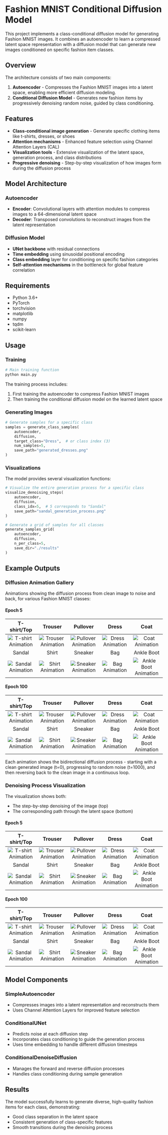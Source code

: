 # Fashion MNIST Conditional Diffusion Model

This project implements a class-conditional diffusion model for generating Fashion MNIST images. It combines an autoencoder to learn a compressed latent space representation with a diffusion model that can generate new images conditioned on specific fashion item classes.

## Overview

The architecture consists of two main components:

1. **Autoencoder** - Compresses the Fashion MNIST images into a latent space, enabling more efficient diffusion modeling.
2. **Conditional Diffusion Model** - Generates new fashion items by progressively denoising random noise, guided by class conditioning.

## Features

- **Class-conditional image generation** - Generate specific clothing items like t-shirts, dresses, or shoes
- **Attention mechanisms** - Enhanced feature selection using Channel Attention Layers (CAL)
- **Visualization tools** - Extensive visualization of the latent space, generation process, and class distributions
- **Progressive denoising** - Step-by-step visualization of how images form during the diffusion process

## Model Architecture

### Autoencoder
- **Encoder**: Convolutional layers with attention modules to compress images to a 64-dimensional latent space
- **Decoder**: Transposed convolutions to reconstruct images from the latent representation

### Diffusion Model
- **UNet backbone** with residual connections
- **Time embedding** using sinusoidal positional encoding
- **Class embedding** layer for conditioning on specific fashion categories
- **Self-attention mechanisms** in the bottleneck for global feature correlation

## Requirements

- Python 3.6+
- PyTorch
- torchvision
- matplotlib
- numpy
- tqdm
- scikit-learn

## Usage

### Training

```python
# Main training function
python main.py
```

The training process includes:
1. First training the autoencoder to compress Fashion MNIST images
2. Then training the conditional diffusion model on the learned latent space

### Generating Images

```python
# Generate samples for a specific class
samples = generate_class_samples(
    autoencoder, 
    diffusion, 
    target_class="Dress",  # or class index (3)
    num_samples=5,
    save_path="generated_dresses.png"
)
```

### Visualizations

The model provides several visualization functions:

```python
# Visualize the entire generation process for a specific class
visualize_denoising_steps(
    autoencoder,
    diffusion,
    class_idx=5,  # 5 corresponds to "Sandal"
    save_path="sandal_generation_process.png"
)

# Generate a grid of samples for all classes
generate_samples_grid(
    autoencoder, 
    diffusion, 
    n_per_class=5,
    save_dir="./results"
)
```

## Example Outputs

### Diffusion Animation Gallery

Animations showing the diffusion process from clean image to noise and back, for various Fashion MNIST classes:

#### Epoch 5

| T-shirt/Top | Trouser | Pullover | Dress | Coat |
|:-----------:|:-------:|:--------:|:-----:|:----:|
| ![T-shirt Animation](https://github.com/ynyeh0221/fashion-mnist-generative-diffusion/blob/main/LatentDiffusionModel/v3/diffusion_animation_class_T-shirt-top_epoch_5.gif) | ![Trouser Animation](https://github.com/ynyeh0221/fashion-mnist-generative-diffusion/blob/main/LatentDiffusionModel/v3/diffusion_animation_class_Trouser_epoch_5.gif) | ![Pullover Animation](https://github.com/ynyeh0221/fashion-mnist-generative-diffusion/blob/main/LatentDiffusionModel/v3/diffusion_animation_class_Pullover_epoch_5.gif) | ![Dress Animation](https://github.com/ynyeh0221/fashion-mnist-generative-diffusion/blob/main/LatentDiffusionModel/v3/diffusion_animation_class_Dress_epoch_5.gif) | ![Coat Animation](https://github.com/ynyeh0221/fashion-mnist-generative-diffusion/blob/main/LatentDiffusionModel/v3/diffusion_animation_class_Coat_epoch_5.gif) |
| Sandal | Shirt | Sneaker | Bag | Ankle Boot |
| ![Sandal Animation](https://github.com/ynyeh0221/fashion-mnist-generative-diffusion/blob/main/LatentDiffusionModel/v3/diffusion_animation_class_Sandal_epoch_5.gif) | ![Shirt Animation](https://github.com/ynyeh0221/fashion-mnist-generative-diffusion/blob/main/LatentDiffusionModel/v3/diffusion_animation_class_Shirt_epoch_5.gif) | ![Sneaker Animation](https://github.com/ynyeh0221/fashion-mnist-generative-diffusion/blob/main/LatentDiffusionModel/v3/diffusion_animation_class_Sneaker_epoch_5.gif) | ![Bag Animation](https://github.com/ynyeh0221/fashion-mnist-generative-diffusion/blob/main/LatentDiffusionModel/v3/diffusion_animation_class_Bag_epoch_5.gif) | ![Ankle Boot Animation](https://github.com/ynyeh0221/fashion-mnist-generative-diffusion/blob/main/LatentDiffusionModel/v3/diffusion_animation_class_Ankle%20boot_epoch_5.gif) |

#### Epoch 100

| T-shirt/Top | Trouser | Pullover | Dress | Coat |
|:-----------:|:-------:|:--------:|:-----:|:----:|
| ![T-shirt Animation](https://github.com/ynyeh0221/fashion-mnist-generative-diffusion/blob/main/LatentDiffusionModel/v3/diffusion_animation_class_T-shirt-top_epoch_100.gif) | ![Trouser Animation](https://github.com/ynyeh0221/fashion-mnist-generative-diffusion/blob/main/LatentDiffusionModel/v3/diffusion_animation_class_Trouser_epoch_100.gif) | ![Pullover Animation](https://github.com/ynyeh0221/fashion-mnist-generative-diffusion/blob/main/LatentDiffusionModel/v3/diffusion_animation_class_Pullover_epoch_100.gif) | ![Dress Animation](https://github.com/ynyeh0221/fashion-mnist-generative-diffusion/blob/main/LatentDiffusionModel/v3/diffusion_animation_class_Dress_epoch_100.gif) | ![Coat Animation](https://github.com/ynyeh0221/fashion-mnist-generative-diffusion/blob/main/LatentDiffusionModel/v3/diffusion_animation_class_Coat_epoch_100.gif) |
| Sandal | Shirt | Sneaker | Bag | Ankle Boot |
| ![Sandal Animation](https://github.com/ynyeh0221/fashion-mnist-generative-diffusion/blob/main/LatentDiffusionModel/v3/diffusion_animation_class_Sandal_epoch_100.gif) | ![Shirt Animation](https://github.com/ynyeh0221/fashion-mnist-generative-diffusion/blob/main/LatentDiffusionModel/v3/diffusion_animation_class_Shirt_epoch_100.gif) | ![Sneaker Animation](https://github.com/ynyeh0221/fashion-mnist-generative-diffusion/blob/main/LatentDiffusionModel/v3/diffusion_animation_class_Sneaker_epoch_100.gif) | ![Bag Animation](https://github.com/ynyeh0221/fashion-mnist-generative-diffusion/blob/main/LatentDiffusionModel/v3/diffusion_animation_class_Bag_epoch_100.gif) | ![Ankle Boot Animation](https://github.com/ynyeh0221/fashion-mnist-generative-diffusion/blob/main/LatentDiffusionModel/v3/diffusion_animation_class_Ankle%20boot_epoch_100.gif) |

Each animation shows the bidirectional diffusion process - starting with a clean generated image (t=0), progressing to random noise (t=1000), and then reversing back to the clean image in a continuous loop.

### Denoising Process Visualization

The visualization shows both:
- The step-by-step denoising of the image (top)
- The corresponding path through the latent space (bottom)

#### Epoch 5

| T-shirt/Top | Trouser | Pullover | Dress | Coat |
|:-----------:|:-------:|:--------:|:-----:|:----:|
| ![T-shirt Animation](https://github.com/ynyeh0221/fashion-mnist-generative-diffusion/blob/main/LatentDiffusionModel/v3/output/denoise_with_diffusion_path/denoising_path_T-shirt-top_epoch_5.png) | ![Trouser Animation](https://github.com/ynyeh0221/fashion-mnist-generative-diffusion/blob/main/LatentDiffusionModel/v3/output/denoise_with_diffusion_path/denoising_path_Trouser_epoch_5.png) | ![Pullover Animation](https://github.com/ynyeh0221/fashion-mnist-generative-diffusion/blob/main/LatentDiffusionModel/v3/output/denoise_with_diffusion_path/denoising_path_Pullover_epoch_5.png) | ![Dress Animation](https://github.com/ynyeh0221/fashion-mnist-generative-diffusion/blob/main/LatentDiffusionModel/v3/output/denoise_with_diffusion_path/denoising_path_Dress_epoch_5.png) | ![Coat Animation](https://github.com/ynyeh0221/fashion-mnist-generative-diffusion/blob/main/LatentDiffusionModel/v3/output/denoise_with_diffusion_path/denoising_path_Coat_epoch_5.png) |
| Sandal | Shirt | Sneaker | Bag | Ankle Boot |
| ![Sandal Animation](https://github.com/ynyeh0221/fashion-mnist-generative-diffusion/blob/main/LatentDiffusionModel/v3/output/denoise_with_diffusion_path/denoising_path_Sandal_epoch_5.png) | ![Shirt Animation](https://github.com/ynyeh0221/fashion-mnist-generative-diffusion/blob/main/LatentDiffusionModel/v3/output/denoise_with_diffusion_path/denoising_path_Shirt_epoch_5.png) | ![Sneaker Animation](https://github.com/ynyeh0221/fashion-mnist-generative-diffusion/blob/main/LatentDiffusionModel/v3/output/denoise_with_diffusion_path/denoising_path_Sneaker_epoch_5.png) | ![Bag Animation](https://github.com/ynyeh0221/fashion-mnist-generative-diffusion/blob/main/LatentDiffusionModel/v3/output/denoise_with_diffusion_path/denoising_path_Bag_epoch_5.png) | ![Ankle Boot Animation](https://github.com/ynyeh0221/fashion-mnist-generative-diffusion/blob/main/LatentDiffusionModel/v3/output/denoise_with_diffusion_path/denoising_path_Ankle%20boot_epoch_5.png) |


#### Epoch 100

| T-shirt/Top | Trouser | Pullover | Dress | Coat |
|:-----------:|:-------:|:--------:|:-----:|:----:|
| ![T-shirt Animation](https://github.com/ynyeh0221/fashion-mnist-generative-diffusion/blob/main/LatentDiffusionModel/v3/output/denoise_with_diffusion_path/denoising_path_T-shirt-top_epoch_100.png) | ![Trouser Animation](https://github.com/ynyeh0221/fashion-mnist-generative-diffusion/blob/main/LatentDiffusionModel/v3/output/denoise_with_diffusion_path/denoising_path_Trouser_epoch_100.png) | ![Pullover Animation](https://github.com/ynyeh0221/fashion-mnist-generative-diffusion/blob/main/LatentDiffusionModel/v3/output/denoise_with_diffusion_path/denoising_path_Pullover_epoch_100.png) | ![Dress Animation](https://github.com/ynyeh0221/fashion-mnist-generative-diffusion/blob/main/LatentDiffusionModel/v3/output/denoise_with_diffusion_path/denoising_path_Dress_epoch_100.png) | ![Coat Animation](https://github.com/ynyeh0221/fashion-mnist-generative-diffusion/blob/main/LatentDiffusionModel/v3/output/denoise_with_diffusion_path/denoising_path_Coat_epoch_100.png) |
| Sandal | Shirt | Sneaker | Bag | Ankle Boot |
| ![Sandal Animation](https://github.com/ynyeh0221/fashion-mnist-generative-diffusion/blob/main/LatentDiffusionModel/v3/output/denoise_with_diffusion_path/denoising_path_Sandal_epoch_100.png) | ![Shirt Animation](https://github.com/ynyeh0221/fashion-mnist-generative-diffusion/blob/main/LatentDiffusionModel/v3/output/denoise_with_diffusion_path/denoising_path_Shirt_epoch_100.png) | ![Sneaker Animation](https://github.com/ynyeh0221/fashion-mnist-generative-diffusion/blob/main/LatentDiffusionModel/v3/output/denoise_with_diffusion_path/denoising_path_Sneaker_epoch_100.png) | ![Bag Animation](https://github.com/ynyeh0221/fashion-mnist-generative-diffusion/blob/main/LatentDiffusionModel/v3/output/denoise_with_diffusion_path/denoising_path_Bag_epoch_100.png) | ![Ankle Boot Animation](https://github.com/ynyeh0221/fashion-mnist-generative-diffusion/blob/main/LatentDiffusionModel/v3/output/denoise_with_diffusion_path/denoising_path_Ankle%20boot_epoch_100.png) |

## Model Components

### SimpleAutoencoder
- Compresses images into a latent representation and reconstructs them
- Uses Channel Attention Layers for improved feature selection

### ConditionalUNet
- Predicts noise at each diffusion step
- Incorporates class conditioning to guide the generation process
- Uses time embedding to handle different diffusion timesteps

### ConditionalDenoiseDiffusion
- Manages the forward and reverse diffusion processes
- Handles class conditioning during sample generation

## Results

The model successfully learns to generate diverse, high-quality fashion items for each class, demonstrating:
- Good class separation in the latent space
- Consistent generation of class-specific features
- Smooth transitions during the denoising process
